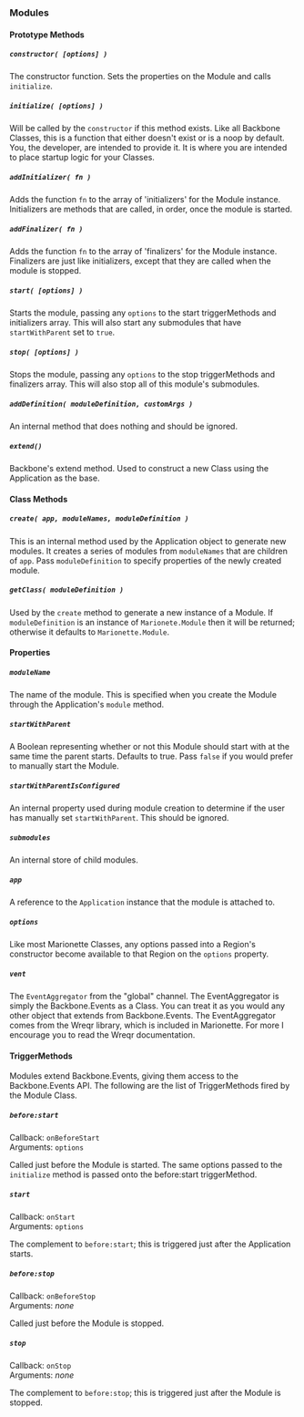 ### Modules

#### Prototype Methods

##### `constructor( [options] )`

The constructor function. Sets the properties on the Module and calls `initialize`.

##### `initialize( [options] )`

Will be called by the `constructor` if this method exists. Like all Backbone Classes,
this is a function that either doesn't exist or is a noop by default. You, the developer, are
intended to provide it. It is where you are intended to place startup logic for your Classes.

##### `addInitializer( fn )`

Adds the function `fn` to the array of 'initializers' for the Module instance. Initializers
are methods that are called, in order, once the module is started.

##### `addFinalizer( fn )`

Adds the function `fn` to the array of 'finalizers' for the Module instance. Finalizers are just
like initializers, except that they are called when the module is stopped.

##### `start( [options] )`

Starts the module, passing any `options` to the start triggerMethods and initializers array. This
will also start any submodules that have `startWithParent` set to `true`.

##### `stop( [options] )`

Stops the module, passing any `options` to the stop triggerMethods and finalizers array. This will
also stop all of this module's submodules.

##### `addDefinition( moduleDefinition, customArgs )`

An internal method that does nothing and should be ignored.

##### `extend()`

Backbone's extend method. Used to construct a new Class using the Application as the base.

#### Class Methods

##### `create( app, moduleNames, moduleDefinition )`

This is an internal method used by the Application object to generate new modules. It creates
a series of modules from `moduleNames` that are children of `app`. Pass `moduleDefinition`
to specify properties of the newly created module. 

##### `getClass( moduleDefinition )`

Used by the `create` method to generate a new instance of a Module. If `moduleDefinition` is
an instance of `Marionete.Module` then it will be returned; otherwise it defaults to `Marionette.Module`.

#### Properties

##### `moduleName`

The name of the module. This is specified when you create the Module through the Application's `module`
method.

##### `startWithParent`

A Boolean representing whether or not this Module should start with at the same time the parent starts.
Defaults to true. Pass `false` if you would prefer to manually start the Module.

##### `startWithParentIsConfigured`

An internal property used during module creation to determine if the user has manually set `startWithParent`.
This should be ignored.

##### `submodules`

An internal store of child modules.

##### `app`

A reference to the `Application` instance that the module is attached to.

##### `options`

Like most Marionette Classes, any options passed into a Region's constructor become
available to that Region on the `options` property.

##### `vent`

The `EventAggregator` from the "global" channel. The EventAggregator is simply the Backbone.Events as a
Class. You can treat it as you would any other object that extends from Backbone.Events. The EventAggregator
comes from the Wreqr library, which is included in Marionette. For more I encourage you to read the Wreqr
documentation.

#### TriggerMethods

Modules extend Backbone.Events, giving them access to the Backbone.Events API. The following
are the list of TriggerMethods fired by the Module Class.

##### `before:start`  
Callback: `onBeforeStart`  
Arguments: `options`

Called just before the Module is started. The same options passed to the `initialize` method
is passed onto the before:start triggerMethod.

##### `start`  
Callback: `onStart`  
Arguments: `options`

The complement to `before:start`; this is triggered just after the Application starts.

##### `before:stop`  
Callback: `onBeforeStop`  
Arguments: *none*

Called just before the Module is stopped.

##### `stop`  
Callback: `onStop`  
Arguments: *none*

The complement to `before:stop`; this is triggered just after the Module is stopped.
